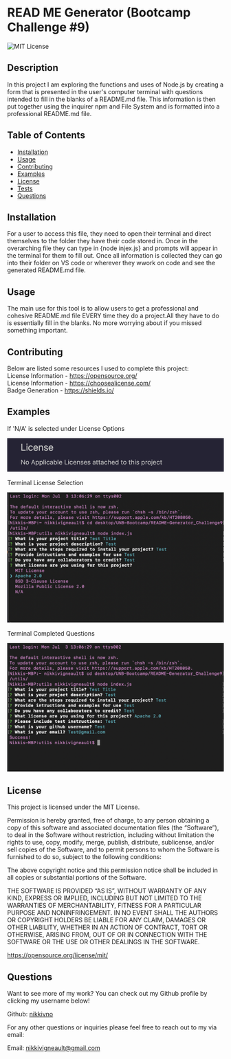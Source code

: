 # READ ME Generator (Bootcamp Challenge #9)

![MIT License](https://img.shields.io/badge/License-MIT-yellow.svg)

## Description
In this project I am exploring the functions and uses of Node.js by creating a form that is presented in the user's computer terminal with questions intended to fill in the blanks of a README.md file. This information is then put together using the inquirer npm and File System and is formatted into a professional README.md file.

## Table of Contents
- [Installation](#installation)
- [Usage](#usage)
- [Contributing](#contributing)
- [Examples](#examples)
- [License](#license)
- [Tests](#tests)
- [Questions](#questions)


## Installation <a id='installation'></a>
For a user to access this file, they need to open their terminal and direct themselves to the folder they have their code stored in. Once in the overarching file they can type in {node injex.js} and prompts will appear in the terminal for them to fill out. Once all information is collected they can go into their folder on VS code or wherever they wwork on code and see the generated README.md file. 

## Usage <a id='usage'></a>
The main use for this tool is to allow users to get a professional and cohesive README.md file EVERY time they do a project.All they have to do is essentially fill in the blanks. No more worrying about if you missed something important. 

## Contributing <a id='contributing'></a>
Below are listed some resources I used to complete this project:</br>
 License Information - https://opensource.org/<br>
 License Information - https://choosealicense.com/<br>
 Badge Generation - https://shields.io/

## Examples <a id='examples'></a>

If 'N/A' is selected under License Options

![No License](./utils/Images/no-license.png)


Terminal License Selection

![License Selection](./utils/Images/license-selection.png)

Terminal Completed Questions

![Completed Questions](./utils/Images/completed-questions.png)

## License <a id='license'></a>
This project is licensed under the MIT License.

Permission is hereby granted, free of charge, to any person obtaining a copy of this software and associated documentation files (the “Software”), to deal in the Software without restriction, including without limitation the rights to use, copy, modify, merge, publish, distribute, sublicense, and/or sell copies of the Software, and to permit persons to whom the Software is furnished to do so, subject to the following conditions: 

The above copyright notice and this permission notice shall be included in all copies or substantial portions of the Software. 

THE SOFTWARE IS PROVIDED “AS IS”, WITHOUT WARRANTY OF ANY KIND, EXPRESS OR IMPLIED, INCLUDING BUT NOT LIMITED TO THE WARRANTIES OF MERCHANTABILITY, FITNESS FOR A PARTICULAR PURPOSE AND NONINFRINGEMENT. IN NO EVENT SHALL THE AUTHORS OR COPYRIGHT HOLDERS BE LIABLE FOR ANY CLAIM, DAMAGES OR OTHER LIABILITY, WHETHER IN AN ACTION OF CONTRACT, TORT OR OTHERWISE, ARISING FROM, OUT OF OR IN CONNECTION WITH THE SOFTWARE OR THE USE OR OTHER DEALINGS IN THE SOFTWARE.

https://opensource.org/license/mit/

## Questions <a id='questions'></a>
Want to see more of my work? You can check out my Github profile by clicking my username below!

Github: [nikkivno](https://github.com/nikkivno) 

For any other questions or inquiries please feel free to reach out to my via email:

Email: nikkivigneault@gmail.com

